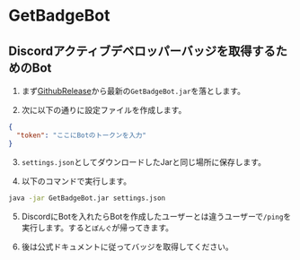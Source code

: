 # GetBadgeBot

## Discordアクティブデベロッパーバッジを取得するためのBot

1. まず[GithubRelease](https://github.com/shiro8613/GetBadgeBot/releases)から最新の`GetBadgeBot.jar`を落とします。

2. 次に以下の通りに設定ファイルを作成します。

```json
{
  "token": "ここにBotのトークンを入力"
}
```

3. `settings.json`としてダウンロードしたJarと同じ場所に保存します。

4. 以下のコマンドで実行します。

```cmd
java -jar GetBadgeBot.jar settings.json
```

5. DiscordにBotを入れたらBotを作成したユーザーとは違うユーザーで`/ping`を実行します。すると`ぽんぐ`が帰ってきます。

6. 後は公式ドキュメントに従ってバッジを取得してください。
